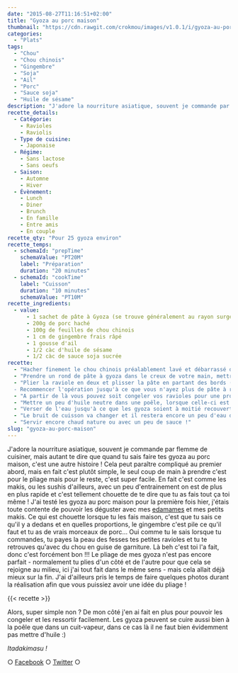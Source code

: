 ```yaml
---
date: "2015-08-27T11:16:51+02:00"
title: "Gyoza au porc maison"
thumbnail: "https://cdn.rawgit.com/crokmou/images/v1.0.1/i/gyoza-au-porc-maison-crokmou-blog-51.jpg"
categories:
  - "Plats"
tags:
  - "Chou"
  - "Chou chinois"
  - "Gingembre"
  - "Soja"
  - "Ail"
  - "Porc"
  - "Sauce soja"
  - "Huile de sésame"
description: "J'adore la nourriture asiatique, souvent je commande par flemme de cuisiner, mais quand tu sais faire tes gyozas maison, c'est une autre histoire !"
recette_details:
  - Catégorie:
    - Ravioles
    - Raviolis
  - Type de cuisine:
    - Japonaise
  - Régime:
    - Sans lactose
    - Sans oeufs
  - Saison:
    - Automne
    - Hiver
  - Évènement:
    - Lunch
    - Diner
    - Brunch
    - En famille
    - Entre amis
    - En couple
recette_qty: "Pour 25 gyoza environ"
recette_temps:
  - schemaId: "prepTime"
    schemaValue: "PT20M"
    label: "Préparation"
    duration: "20 minutes"
  - schemaId: "cookTime"
    label: "Cuisson"
    duration: "10 minutes"
    schemaValue: "PT10M"
recette_ingredients:
  - value:
      - 1 sachet de pâte à Gyoza (se trouve généralement au rayon surgelé des épiceries asiat')
      - 200g de porc haché
      - 100g de feuilles de chou chinois
      - 1 cm de gingembre frais râpé
      - 1 gousse d'ail
      - 1/2 càc d'huile de sésame
      - 1/2 càc de sauce soja sucrée
recette:
  - "Hacher finement le chou chinois préalablement lavé et débarrassé de sa nervure centrale. Ajouter ensuite le porc, la gousse d'ail finement ciselée et le gingembre râpé. Bien mélanger à la main. Ajouter ensuite l'huile et la sauce, mélanger à nouveau."
  - "Prendre un rond de pâte à gyoza dans le creux de votre main, mettre un peu de farce à l’intérieur, humecter légèrement les bords de la pâte. ![](https://cdn.rawgit.com/crokmou/images/v1.0.1/i/gyoza-au-porc-maison-crokmou-blog.jpg)"
  - "Plier la raviole en deux et plisser la pâte en partant des bords (il faut plisser uniquement une face de la pâte, la face du dessous reste lisse), bien fermer le gyoza.
  - Recommencer l'opération jusqu'à ce que vous n'ayez plus de pâte à raviole"
  - "A partir de là vous pouvez soit congeler vos ravioles pour une prochaine fois soit les cuire comme ceci :"
  - "Mettre un peu d'huile neutre dans une poêle, lorsque celle-ci est bien chaude, placer les gyoza sur leur face plane"
  - "Verser de l'eau jusqu'à ce que les gyoza soient à moitié recouverts et laisser cuire à couvert sur feu vif jusqu'à ce qu'il n'y ai presque plus d'eau."
  - "Le bruit de cuisson va changer et il restera encore un peu d'eau dans la poêle, à ce moment là, laisser cuire encore quelques minutes à découvert. Les gyoza vont dorer sur une face."
  - "Servir encore chaud nature ou avec un peu de sauce !"
slug: "gyoza-au-porc-maison"
---
```


J'adore la nourriture asiatique, souvent je commande par flemme de cuisiner, mais autant te dire que quand tu sais faire tes gyoza au porc maison, c'est une autre histoire ! Cela peut paraître compliqué au premier abord, mais en fait c'est plutôt simple, le seul coup de main à prendre c'est pour le pliage mais pour le reste, c'est super facile. En fait c'est comme les makis, ou les sushis d'ailleurs, avec un peu d'entrainement on est de plus en plus rapide et c'est tellement chouette de te dire que tu as fais tout ça toi même ! J'ai testé les gyoza au porc maison pour la première fois hier, j'étais toute contente de pouvoir les déguster avec mes [edamames](https://crokmou.com/2013/01/edamame-feve-de-soya) et mes petits makis. Ce qui est chouette lorsque tu les fais maison, c'est que tu sais ce qu'il y a dedans et en quelles proportions, le gingembre c'est pile ce qu'il faut et tu as de vrais morceaux de porc... Oui comme tu le sais lorsque tu commandes, tu payes la peau des fesses tes petites ravioles et tu te retrouves qu'avec du chou en guise de garniture. Là beh c'est toi l'a fait, donc c'est forcément bon !!! Le pliage de mes gyoza n'est pas encore parfait - normalement tu plies d'un côté et de l'autre pour que cela se rejoigne au milieu, ici j'ai tout fait dans le même sens - mais cela allait déjà mieux sur la fin. J'ai d'ailleurs pris le temps de faire quelques photos durant la réalisation afin que vous puissiez avoir une idée du pliage !

{{< recette >}}

Alors, super simple non ? De mon côté j'en ai fait en plus pour pouvoir les congeler et les ressortir facilement. Les gyoza peuvent se cuire aussi bien à la poêle que dans un cuit-vapeur, dans ce cas là il ne faut bien évidemment pas mettre d'huile :)

_Itadakimasu !_

○ [Facebook](https://www.facebook.com/crokmou.blog) ○ [Twitter](https://twitter.com/Crokmou) ○
